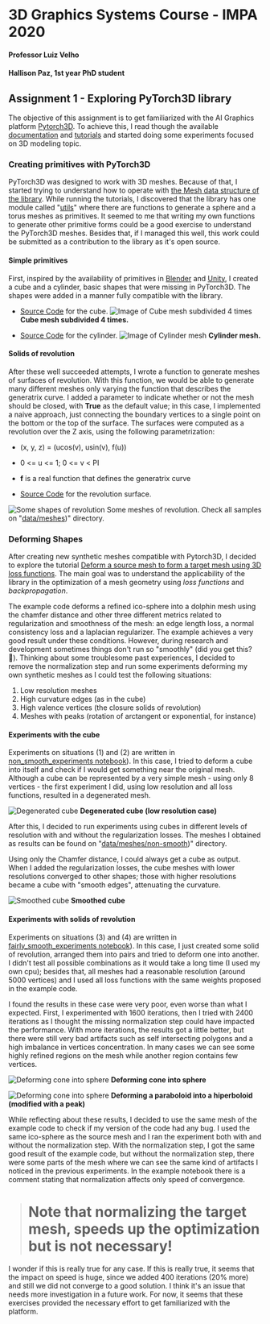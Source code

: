 # 3D Graphics Systems Course - IMPA 2020

#### Professor Luiz Velho
#### Hallison Paz, 1st year PhD student

## Assignment 1 - Exploring PyTorch3D library

The objective of this assignment is to get familiarized with the AI Graphics platform [Pytorch3D](https://pytorch3d.org/). To achieve this, I read though the available [documentation](https://pytorch3d.org/docs/why_pytorch3d) and [tutorials](https://pytorch3d.org/tutorials) and started doing some experiments focused on 3D modeling topic.


### Creating primitives with PyTorch3D

PyTorch3D was designed to work with 3D meshes. Because of that, I started trying to understand how to operate with [the Mesh data structure of the library](https://pytorch3d.org/docs/batching). While running the tutorials, I discovered that the library has one module called "[utils](https://github.com/facebookresearch/pytorch3d/tree/master/pytorch3d/utils)" where there are functions to generate a sphere and a torus meshes as primitives. It seemed to me that writing my own functions to generate other primitive forms could be a good exercise to understand the PyTorch3D meshes. Besides that, if I managed this well, this  work could be submitted as a contribution to the library as it's open source.

####  Simple primitives

First, inspired by the availability of primitives in [Blender](https://docs.blender.org/manual/en/latest/modeling/meshes/primitives.html) and [Unity](https://docs.unity3d.com/Manual/PrimitiveObjects.html), I created a cube and a cylinder, basic shapes that were missing in PyTorch3D. The shapes were added in a manner fully compatible with the library.

* [Source Code](https://github.com/hallpaz/3dsystems20/blob/master/extensions_utils/cube.py) for the cube.
![Image of Cube mesh subdivided 4 times](img/cube-lv4.gif)
**Cube mesh subdivided 4 times.**

* [Source Code](https://github.com/hallpaz/3dsystems20/blob/master/extensions_utils/cylinder.py) for the cylinder.
![Image of Cylinder mesh](img/cylinder.gif)
**Cylinder mesh.**

####  Solids of revolution
After these well succeeded attempts, I wrote a function to generate meshes of surfaces of revolution. With this function, we would be able to generate many different meshes only varying the function that describes the generatrix curve. I added a parameter to indicate whether or not the mesh should be closed, with **True** as the default value; in this case, I implemented a naive approach, just connecting  the boundary vertices to a single point on the bottom or the top of the surface. The surfaces were computed as a revolution over the Z axis, using the following parametrization:

* (x, y, z) =  (ucos(v), usin(v), f(u))
* 0 <= u <= 1;  0 <= v < PI
* **f** is a real function that defines the generatrix curve

* [Source Code](https://github.com/hallpaz/3dsystems20/blob/master/extensions_utils/cylinder.py) for the revolution surface.

![Some shapes of revolution](img/rev_shapes.gif)
Some meshes of revolution. Check all samples on "[data/meshes](https://github.com/hallpaz/3dsystems20/tree/master/data/meshes))" directory.

### Deforming Shapes

After creating new synthetic meshes compatible with Pytorch3D, I decided to explore the tutorial [Deform a source mesh to form a target mesh using 3D loss functions](https://pytorch3d.org/tutorials/deform_source_mesh_to_target_mesh#Deform-a-source-mesh-to-form-a-target-mesh-using-3D-loss-functions). The main goal was to understand the applicability of the library in the optimization of a mesh geometry using *loss functions* and *backpropagation*. 

The example code deforms a refined ico-sphere into a dolphin mesh using the chamfer distance and other three different metrics related to regularization and smoothness of the mesh: an edge length loss, a normal consistency loss and a laplacian regularizer. The example achieves a very good result under these conditions. However, during research and development sometimes things don't run so "smoothly" (did you get this? 🥁). Thinking about some troublesome past experiences, I decided to remove the normalization step and run some experiments deforming my own synthetic meshes as I could test the following situations:

 1. Low resolution meshes
 2. High curvature edges (as in the cube)
 3. High valence vertices (the closure solids of revolution)
 4. Meshes with peaks (rotation of arctangent or exponential, for instance)

#### Experiments with the cube
Experiments on situations (1) and (2) are written in [non_smooth_experiments notebook](https://github.com/hallpaz/3dsystems20/blob/master/non_smooth_experiments.ipynb)). In this case, I tried to deform a cube into itself and check if I would get something near the original mesh. Although a cube can be represented by a very simple mesh - using only 8 vertices - the first experiment I did, using low resolution and all loss functions, resulted in a degenerated mesh. 

![Degenerated cube](img/degenerated-cube.gif)
**Degenerated cube (low resolution case)**

After this, I decided to run experiments using cubes in different levels of resolution with and without the regularization losses. The meshes I obtained as results can be found on "[data/meshes/non-smooth](https://github.com/hallpaz/3dsystems20/tree/master/data/meshes/non-smooth))" directory.

Using only the Chamfer distance, I could always get a cube as output. When I added the regularization losses, the cube meshes with lower resolutions converged to other shapes; those with higher resolutions became a cube with "smooth edges", attenuating the curvature.

![Smoothed cube](img/smoothed-opt-cube-lv3.png)
**Smoothed cube**

#### Experiments with solids of revolution

Experiments on situations (3) and (4) are written in [fairly_smooth_experiments notebook](https://github.com/hallpaz/3dsystems20/blob/master/fairly_smooth_experiments.ipynb)). In this case, I just created some solid of revolution, arranged them into pairs and tried to deform one into another. I didn't test all possible combinations as it would take a long time (I used my own cpu); besides that, all meshes had a reasonable resolution (around 5000 vertices) and I used all loss functions with the same weights proposed in the example code.

I found the results in these case were very poor, even worse than what I expected. First, I experimented with 1600 iterations, then I tried with 2400 iterations as I thought the missing normalization step could have impacted the performance. With more iterations, the results got a little better, but there were still very bad artifacts such as self intersecting polygons and a high imbalance in vertices concentration. In many cases we can see some highly refined regions on the mesh while another region contains few vertices.

![Deforming cone into sphere](img/cone_into_sphere.png)
**Deforming cone into sphere**

![Deforming cone into sphere](img/paraboloid-hiperboloid.jpeg)
**Deforming a paraboloid into a hiperboloid (modified with a peak)**

While reflecting about these results, I decided to use the same mesh of the example code to check if my version of the code had any bug. I used the same ico-sphere as the source mesh and I ran the experiment both with and without the normalization step. With the normalization step, I got the same good result of the example code, but without the normalization step, there were some parts of the mesh where we can see the same kind of artifacts I noticed in the previous experiments. In the example notebook there is a comment stating that normalization affects only speed of convergence.

> # Note that normalizing the target mesh, speeds up the optimization but is not necessary!

I wonder if this is really true for any case. If this is really true, it seems that the impact on speed is huge, since we added 400 iterations (20% more) and still we did not converge to a good solution. I think it's an issue that needs more investigation in a future work. For now, it seems that these exercises provided the necessary effort to get familiarized with the platform.
<!--stackedit_data:
eyJoaXN0b3J5IjpbMTgwODk3NjMyMiwtMTI1MTE5OTA1Myw5Mj
cwMTEyODQsLTEyODQ5OTAzMzQsMTc0MTQzMTgwNSwtMTE3NDIz
OTUzMSwtMTQzNDQxMDYzNCwtNTQyNDg2MzExLC0xMzgxNTcwND
MxLDE0MjY0NTY2OSwtMTYwNTE2MTE0OCwtMTkzODUzMDM5OCwx
MTkyNjA1NzE1XX0=
-->